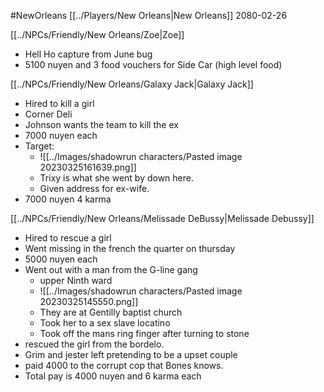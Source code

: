 #NewOrleans
[[../Players/New Orleans|New Orleans]]
2080-02-26

[[../NPCs/Friendly/New Orleans/Zoe|Zoe]]
- Hell Ho capture from June bug
- 5100 nuyen and 3 food vouchers for Side Car (high level food)

[[../NPCs/Friendly/New Orleans/Galaxy Jack|Galaxy Jack]]
- Hired to kill a girl
- Corner Deli
- Johnson wants the team to kill the ex
- 7000 nuyen each
- Target:
	- ![[../Images/shadowrun characters/Pasted image 20230325161639.png]]
	- Trixy is what she went by down here.
	- Given address for ex-wife.
- 7000 nuyen 4 karma


[[../NPCs/Friendly/New Orleans/Melissade DeBussy|Melissade Debussy]]
- Hired to rescue a girl
- Went missing in the french the quarter on thursday
- 5000 nuyen each
- Went out with a man from the G-line gang
	- upper Ninth ward
	- ![[../Images/shadowrun characters/Pasted image 20230325145550.png]]
	- They are at Gentilly baptist church
	- Took her to a sex slave locatino
	- Took off the mans ring finger after turning to stone
- rescued  the girl from the bordelo.
- Grim and jester left pretending to be a upset couple
- paid 4000 to the corrupt cop that Bones knows.
- Total pay is 4000 nuyen and 6 karma each